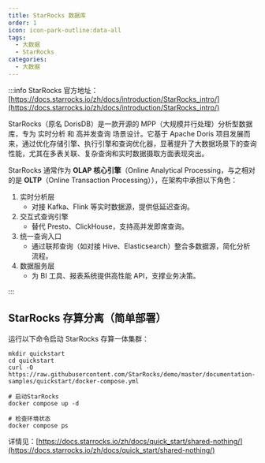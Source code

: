 ```yaml
---
title: StarRocks 数据库
order: 1
icon: icon-park-outline:data-all
tags:
  - 大数据
  - StarRocks
categories:
  - 大数据
---
```


:::info
StarRocks 官方地址：[https://docs.starrocks.io/zh/docs/introduction/StarRocks_intro/](https://docs.starrocks.io/zh/docs/introduction/StarRocks_intro/)

StarRocks（原名 DorisDB）是一款开源的 MPP（大规模并行处理）分析型数据库，专为 实时分析 和 高并发查询 场景设计。它基于 Apache Doris 项目发展而来，通过优化存储引擎、执行引擎和查询优化器，显著提升了大数据场景下的查询性能，尤其在多表关联、复杂查询和实时数据摄取方面表现突出。

StarRocks 通常作为 **OLAP 核心引擎**（Online Analytical Processing，与之相对的是 **OLTP**（Online Transaction Processing）），在架构中承担以下角色：

1. 实时分析层
   - 对接 Kafka、Flink 等实时数据源，提供低延迟查询。
2. 交互式查询引擎
   - 替代 Presto、ClickHouse，支持高并发即席查询。
3. 统一查询入口
   - 通过联邦查询（如对接 Hive、Elasticsearch）整合多数据源，简化分析流程。
4. 数据服务层
   - 为 BI 工具、报表系统提供高性能 API，支撑业务决策。

:::

## StarRocks  存算分离（简单部署）

运行以下命令启动 StarRocks 存算一体集群：

```shell
mkdir quickstart
cd quickstart
curl -O https://raw.githubusercontent.com/StarRocks/demo/master/documentation-samples/quickstart/docker-compose.yml

# 启动StarRocks
docker compose up -d

# 检查环境状态
docker compose ps
```

详情见：[https://docs.starrocks.io/zh/docs/quick_start/shared-nothing/](https://docs.starrocks.io/zh/docs/quick_start/shared-nothing/)







